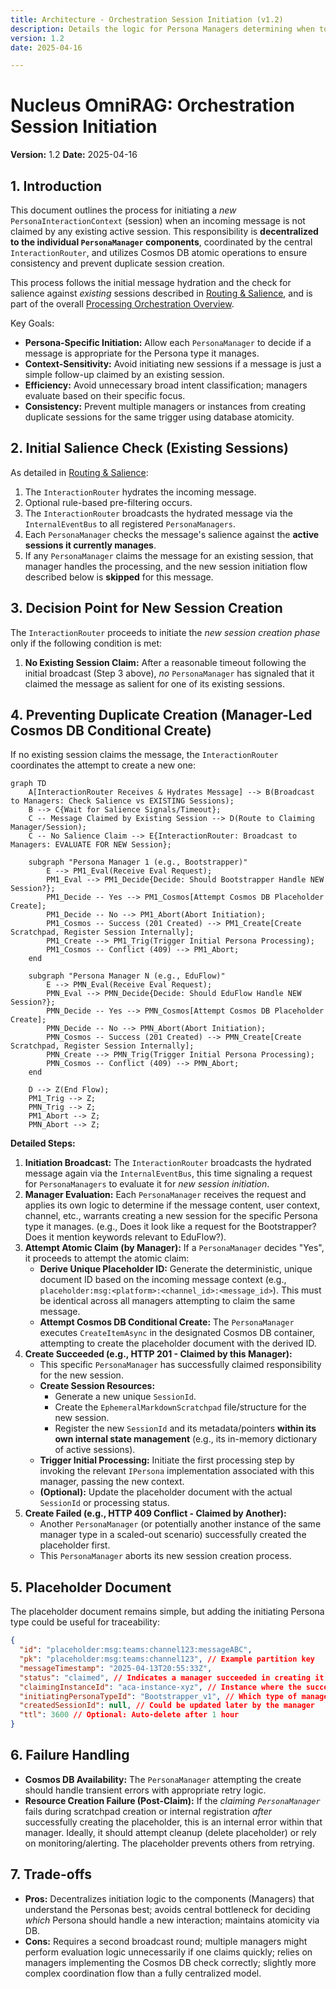 ```yaml
---
title: Architecture - Orchestration Session Initiation (v1.2)
description: Details the logic for Persona Managers determining when to initiate a new Persona Interaction Context (session) and preventing duplicate creation via Cosmos DB atomic operations.
version: 1.2
date: 2025-04-16

---
```


# Nucleus OmniRAG: Orchestration Session Initiation

**Version:** 1.2
**Date:** 2025-04-16

## 1. Introduction

This document outlines the process for initiating a *new* `PersonaInteractionContext` (session) when an incoming message is not claimed by any existing active session. This responsibility is **decentralized to the individual `PersonaManager` components**, coordinated by the central `InteractionRouter`, and utilizes Cosmos DB atomic operations to ensure consistency and prevent duplicate session creation.

This process follows the initial message hydration and the check for salience against *existing* sessions described in [Routing & Salience](./ARCHITECTURE_ORCHESTRATION_ROUTING.md), and is part of the overall [Processing Orchestration Overview](../ARCHITECTURE_PROCESSING_ORCHESTRATION.md).

Key Goals:
*   **Persona-Specific Initiation:** Allow each `PersonaManager` to decide if a message is appropriate for the Persona type it manages.
*   **Context-Sensitivity:** Avoid initiating new sessions if a message is just a simple follow-up claimed by an existing session.
*   **Efficiency:** Avoid unnecessary broad intent classification; managers evaluate based on their specific focus.
*   **Consistency:** Prevent multiple managers or instances from creating duplicate sessions for the same trigger using database atomicity.

## 2. Initial Salience Check (Existing Sessions)

As detailed in [Routing & Salience](./ARCHITECTURE_ORCHESTRATION_ROUTING.md):

1.  The `InteractionRouter` hydrates the incoming message.
2.  Optional rule-based pre-filtering occurs.
3.  The `InteractionRouter` broadcasts the hydrated message via the `InternalEventBus` to all registered `PersonaManagers`.
4.  Each `PersonaManager` checks the message's salience against the **active sessions it currently manages**.
5.  If any `PersonaManager` claims the message for an existing session, that manager handles the processing, and the new session initiation flow described below is **skipped** for this message.

## 3. Decision Point for New Session Creation

The `InteractionRouter` proceeds to initiate the *new session creation phase* only if the following condition is met:

1.  **No Existing Session Claim:** After a reasonable timeout following the initial broadcast (Step 3 above), *no* `PersonaManager` has signaled that it claimed the message as salient for one of its existing sessions.

## 4. Preventing Duplicate Creation (Manager-Led Cosmos DB Conditional Create)

If no existing session claims the message, the `InteractionRouter` coordinates the attempt to create a new one:

```mermaid
graph TD
    A[InteractionRouter Receives & Hydrates Message] --> B(Broadcast to Managers: Check Salience vs EXISTING Sessions);
    B --> C{Wait for Salience Signals/Timeout};
    C -- Message Claimed by Existing Session --> D(Route to Claiming Manager/Session);
    C -- No Salience Claim --> E{InteractionRouter: Broadcast to Managers: EVALUATE FOR NEW Session};

    subgraph "Persona Manager 1 (e.g., Bootstrapper)"
        E --> PM1_Eval(Receive Eval Request);
        PM1_Eval --> PM1_Decide{Decide: Should Bootstrapper Handle NEW Session?};
        PM1_Decide -- Yes --> PM1_Cosmos[Attempt Cosmos DB Placeholder Create];
        PM1_Decide -- No --> PM1_Abort(Abort Initiation);
        PM1_Cosmos -- Success (201 Created) --> PM1_Create[Create Scratchpad, Register Session Internally];
        PM1_Create --> PM1_Trig(Trigger Initial Persona Processing);
        PM1_Cosmos -- Conflict (409) --> PM1_Abort;
    end

    subgraph "Persona Manager N (e.g., EduFlow)"
        E --> PMN_Eval(Receive Eval Request);
        PMN_Eval --> PMN_Decide{Decide: Should EduFlow Handle NEW Session?};
        PMN_Decide -- Yes --> PMN_Cosmos[Attempt Cosmos DB Placeholder Create];
        PMN_Decide -- No --> PMN_Abort(Abort Initiation);
        PMN_Cosmos -- Success (201 Created) --> PMN_Create[Create Scratchpad, Register Session Internally];
        PMN_Create --> PMN_Trig(Trigger Initial Persona Processing);
        PMN_Cosmos -- Conflict (409) --> PMN_Abort;
    end

    D --> Z(End Flow);
    PM1_Trig --> Z;
    PMN_Trig --> Z;
    PM1_Abort --> Z;
    PMN_Abort --> Z;

```

**Detailed Steps:**

1.  **Initiation Broadcast:** The `InteractionRouter` broadcasts the hydrated message again via the `InternalEventBus`, this time signaling a request for `PersonaManagers` to evaluate it for *new session initiation*.
2.  **Manager Evaluation:** Each `PersonaManager` receives the request and applies its own logic to determine if the message content, user context, channel, etc., warrants creating a new session for the specific Persona type it manages. (e.g., Does it look like a request for the Bootstrapper? Does it mention keywords relevant to EduFlow?).
3.  **Attempt Atomic Claim (by Manager):** If a `PersonaManager` decides "Yes", it proceeds to attempt the atomic claim:
    *   **Derive Unique Placeholder ID:** Generate the deterministic, unique document ID based on the incoming message context (e.g., `placeholder:msg:<platform>:<channel_id>:<message_id>`). This must be identical across all managers attempting to claim the same message.
    *   **Attempt Cosmos DB Conditional Create:** The `PersonaManager` executes `CreateItemAsync` in the designated Cosmos DB container, attempting to create the placeholder document with the derived ID.
4.  **Create Succeeded (e.g., HTTP 201 - Claimed by this Manager):**
    *   This specific `PersonaManager` has successfully claimed responsibility for the new session.
    *   **Create Session Resources:**
        *   Generate a new unique `SessionId`.
        *   Create the `EphemeralMarkdownScratchpad` file/structure for the new session.
        *   Register the new `SessionId` and its metadata/pointers **within its own internal state management** (e.g., its in-memory dictionary of active sessions).
    *   **Trigger Initial Processing:** Initiate the first processing step by invoking the relevant `IPersona` implementation associated with this manager, passing the new context.
    *   **(Optional):** Update the placeholder document with the actual `SessionId` or processing status.
5.  **Create Failed (e.g., HTTP 409 Conflict - Claimed by Another):**
    *   Another `PersonaManager` (or potentially another instance of the same manager type in a scaled-out scenario) successfully created the placeholder first.
    *   This `PersonaManager` aborts its new session creation process.

## 5. Placeholder Document

The placeholder document remains simple, but adding the initiating Persona type could be useful for traceability:

```json
{
  "id": "placeholder:msg:teams:channel123:messageABC",
  "pk": "placeholder:msg:teams:channel123", // Example partition key
  "messageTimestamp": "2025-04-13T20:55:33Z",
  "status": "claimed", // Indicates a manager succeeded in creating it
  "claimingInstanceId": "aca-instance-xyz", // Instance where the successful manager ran
  "initiatingPersonaTypeId": "Bootstrapper_v1", // Which type of manager claimed it
  "createdSessionId": null, // Could be updated later by the manager
  "ttl": 3600 // Optional: Auto-delete after 1 hour
}
```

## 6. Failure Handling

*   **Cosmos DB Availability:** The `PersonaManager` attempting the create should handle transient errors with appropriate retry logic.
*   **Resource Creation Failure (Post-Claim):** If the *claiming `PersonaManager`* fails during scratchpad creation or internal registration *after* successfully creating the placeholder, this is an internal error within that manager. Ideally, it should attempt cleanup (delete placeholder) or rely on monitoring/alerting. The placeholder prevents others from retrying.

## 7. Trade-offs

*   **Pros:** Decentralizes initiation logic to the components (Managers) that understand the Personas best; avoids central bottleneck for deciding *which* Persona should handle a new interaction; maintains atomicity via DB.
*   **Cons:** Requires a second broadcast round; multiple managers might perform evaluation logic unnecessarily if one claims quickly; relies on managers implementing the Cosmos DB check correctly; slightly more complex coordination flow than a fully centralized model.
